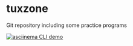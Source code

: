 # tuxzone
Git repository including some practice programs

[![asciinema CLI
demo](practice/html_exe/click.png)](https://raw.githack.com/tuxzone/tuxzone/master/practice/html_exe/install.html)

